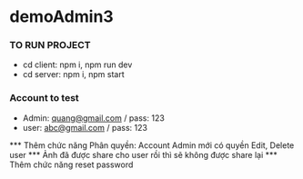 # demoAdmin3
### TO RUN PROJECT ###
- cd client: npm i, npm run dev
- cd server: npm i, npm start

### Account to test ###
- Admin: quang@gmail.com / pass: 123
- user: abc@gmail.com / pass: 123

*** Thêm chức năng Phân quyền: Account Admin mới có quyền Edit, Delete user
*** Ảnh đã được share cho user rồi thì sẽ không được share lại 
*** Thêm chức năng reset password
